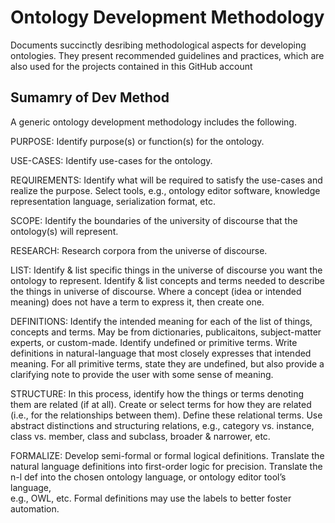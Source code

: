 # Ontology Development Methodology
Documents succinctly desribing methodological aspects for developing ontologies. They present recommended guidelines and practices, which are also used for the projects contained in this GitHub account

## Sumamry of Dev Method
A generic ontology development methodology includes the following.

PURPOSE:      Identify purpose(s) or function(s) for the ontology.

USE-CASES: 		Identify use-cases for the ontology.

REQUIREMENTS: Identify what will be required to satisfy the use-cases and realize the purpose.
	      Select tools, e.g., ontology editor software, knowledge representation language, serialization format, etc.

SCOPE: 	      Identify the boundaries of the university of discourse  that the ontology(s) will represent.

RESEARCH:	    Research corpora from the universe of discourse.

LIST: 	      Identify & list specific things in the universe of discourse you want the ontology to represent.
              Identify & list concepts and terms needed to describe the things in universe of discourse. 
              Where a concept (idea or intended meaning) does not have a term to express it, then create one.

DEFINITIONS:  Identify the intended meaning for each of the list of things, concepts and terms.
              May be from dictionaries, publicaitons, subject-matter experts, or custom-made. 
              Identify undefined or primitive terms. 
              Write definitions in natural-language that most closely expresses that intended meaning.
              For all primitive terms, state they are undefined, but also provide a clarifying note to provide the user with
              some sense of meaning. 

STRUCTURE:	  In this process, identify how the things or terms denoting them are related (if at all).
              Create or select terms for how they are related (i.e., for the relationships between them).
              Define these relational terms.
              Use abstract distinctions and structuring relations, e.g., category vs. instance, class vs. member, class and 
              subclass, broader & narrower, etc. 

FORMALIZE:    Develop semi-formal or formal logical definitions. Translate the natural language definitions into first-order
              logic for precision. Translate the n-l def into the chosen ontology language, or ontology editor tool’s language,   
              e.g., OWL, etc.
	            Formal definitions may use the labels to better foster automation.


